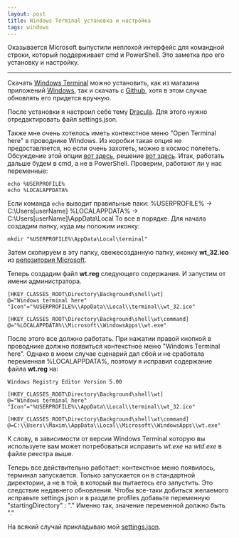 ```yaml
---
layout: post
title: Windows Terminal установка и настройка
tags: windows
---
```

Оказывается Microsoft выпустили неплохой интерфейс для командной строки, который поддерживает cmd и PowerShell. Это заметка про его установку и настройку.

---

Скачать [Windows Terminal](https://docs.microsoft.com/ru-ru/windows/terminal/get-started) можно установить, как из магазина приложений [Windows](https://www.microsoft.com/ru-ru/p/windows-terminal/9n0dx20hk701?activetab=pivot:overviewtab), так и скачать с [Github](https://github.com/microsoft/terminal/releases), хотя в этом случае обновлять его придется вручную. 

После установки я настроил себе тему [Dracula](https://draculatheme.com/windows-terminal/). Для этого нужно отредактировать файл settings.json.

Также мне очень хотелось иметь контекстное меню "Open Terminal here" в проводнике Windows. Из коробки такая опция не предоставляется, но если очень захотеть, можно в космос полететь. Обсуждение этой опции [вот здесь](https://github.com/microsoft/terminal/issues/1060), решение [вот здесь](https://github.com/microsoft/terminal/issues/1060#issuecomment-497539461). Итак, работать дальше будем в cmd, а не в PowerShell.  Проверим, работают ли у нас переменные:
```
echo %USERPROFILE%
echo %LOCALAPPDATA%
```
Если команда `echo` выводит правильные паки:
%USERPROFILE% → C:\Users\[userName]
%LOCALAPPDATA% → C:\Users\[userName]\AppData\Local
То все в порядке.  Для начала создадим папку, куда мы положим иконку:
```
mkdir "%USERPROFILE%\AppData\Local\terminal"
```
Затем скопируем в эту папку, свежесозданную папку, иконку **wt_32.ico** из [репозитория Microsoft](https://github.com/yanglr/WindowsDevTools/tree/master/awosomeTerminal/icons).

Теперь создадим файл **wt.reg** следующего содержания. И запустим от имени администратора. 
```
[HKEY_CLASSES_ROOT\Directory\Background\shell\wt]
@="Windows terminal here"
"Icon"="%USERPROFILE%\\AppData\\Local\\terminal\\wt_32.ico"

[HKEY_CLASSES_ROOT\Directory\Background\shell\wt\command]
@="%LOCALAPPDATA%\\Microsoft\\WindowsApps\\wt.exe"
```
После этого все должно работать. При нажатии правой кнопкой в проводнике должно появиться контекстное меню "Windows Terminal here". Однако в моем случае сценарий дал сбой и не сработала переменная %LOCALAPPDATA%, поэтому я исправил содержание файла **wt.reg** на:
```
Windows Registry Editor Version 5.00

[HKEY_CLASSES_ROOT\Directory\Background\shell\wt]
@="Windows terminal here"
"Icon"="%USERPROFILE%\\AppData\\Local\\terminal\\wt_32.ico"

[HKEY_CLASSES_ROOT\Directory\Background\shell\wt\command]
@=C:\\Users\\Maxim\\AppData\\Local\\Microsoft\\WindowsApps\\wt.exe"
```
К слову, в зависимости от версии Windows Terminal которую вы используете вам может потребоваться исправить *wt.exe* на *wtd.exe* в файле реестра выше. 

Теперь все действительно работает: контекстное меню появилось, терминал запускается. Только запускается он в стандартной директории, а не в той, в который вы пытаетесь его запустить. Это следствие недавнего обновления. Чтобы все-таки добиться желаемого исправьте settings.json и в разделе profiles добавьте переменную "startingDirectory" : "." Именно так, значение переменной должно быть "." 

На всякий случай прикладываю мой [settings.json](/assets/windowsTerminal/settings.json).
